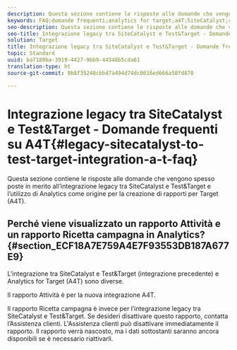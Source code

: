 ```yaml
---
description: Questa sezione contiene le risposte alle domande che vengono spesso poste in merito all’integrazione legacy tra SiteCatalyst e Test&Target e l’utilizzo di Analytics come origine per la creazione di rapporti per Target (A4T).
keywords: FAQ;domande frequenti;analytics for target;a4T;SiteCatalyst;campagna>ricetta;Test&Target;integrazione
seo-description: Questa sezione contiene le risposte alle domande che vengono spesso poste in merito all’integrazione legacy tra SiteCatalyst e Test&Target e l’utilizzo di Analytics come origine per la creazione di rapporti per Target (A4T).
seo-title: Integrazione legacy tra SiteCatalyst e Test&Target - Domande frequenti su A4T
solution: Target
title: Integrazione legacy tra SiteCatalyst e Test&Target - Domande frequenti su A4T
topic: Standard
uuid: ba7180ba-3919-4427-9bb9-44348b5cda61
translation-type: ht
source-git-commit: 9b8f39240cbbd7a494d74dc0016ed666a58fd870

---
```



# Integrazione legacy tra SiteCatalyst e Test&amp;Target - Domande frequenti su A4T{#legacy-sitecatalyst-to-test-target-integration-a-t-faq}

Questa sezione contiene le risposte alle domande che vengono spesso poste in merito all’integrazione legacy tra SiteCatalyst e Test&amp;Target e l’utilizzo di Analytics come origine per la creazione di rapporti per Target (A4T).

## Perché viene visualizzato un rapporto Attività e un rapporto Ricetta campagna in Analytics? {#section_ECF18A7E759A4E7F93553DB187A677E9}

L&#39;integrazione tra SiteCatalyst e Test&amp;Target (integrazione precedente) e Analytics for Target (A4T) sono diverse.

Il rapporto Attività è per la nuova integrazione A4T.

Il rapporto Ricetta campagna è invece per l’integrazione legacy tra SiteCatalyst e Test&amp;Target. Se desideri disattivare questo rapporto, contatta l’Assistenza clienti. L&#39;Assistenza clienti può disattivare immediatamente il rapporto. Il rapporto verrà nascosto, ma i dati sottostanti saranno ancora disponibili se è necessario riattivarli.
